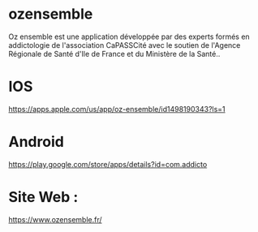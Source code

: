 # ozensemble

Oz ensemble est une application développée par des experts formés en addictologie de l'association CaPASSCité avec le soutien de l'Agence Régionale de Santé d'Ile de France et du Ministère de la Santé..

# IOS

https://apps.apple.com/us/app/oz-ensemble/id1498190343?ls=1

# Android

https://play.google.com/store/apps/details?id=com.addicto

# Site Web :

https://www.ozensemble.fr/
